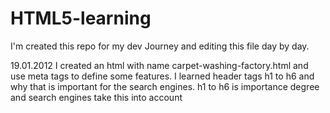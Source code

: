 # HTML5-learning
I'm created this repo for my dev Journey and editing this file day by day.

19.01.2012
I created an html with name carpet-washing-factory.html and use meta tags to define some features. 
I learned header tags h1 to h6 and why that is important for the search engines. h1 to h6 is importance degree and search engines take this into account
